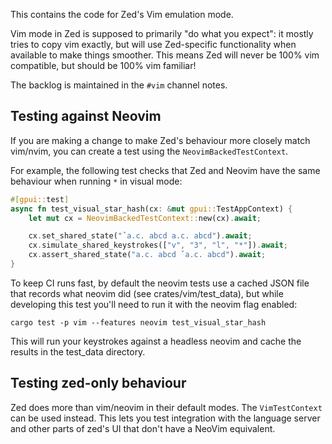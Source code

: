 This contains the code for Zed's Vim emulation mode.

Vim mode in Zed is supposed to primarily "do what you expect": it mostly tries to copy vim exactly, but will use Zed-specific functionality when available to make things smoother. This means Zed will never be 100% vim compatible, but should be 100% vim familiar!

The backlog is maintained in the `#vim` channel notes.

## Testing against Neovim

If you are making a change to make Zed's behaviour more closely match vim/nvim, you can create a test using the `NeovimBackedTestContext`.

For example, the following test checks that Zed and Neovim have the same behaviour when running `*` in visual mode:

```rust
#[gpui::test]
async fn test_visual_star_hash(cx: &mut gpui::TestAppContext) {
    let mut cx = NeovimBackedTestContext::new(cx).await;

    cx.set_shared_state("ˇa.c. abcd a.c. abcd").await;
    cx.simulate_shared_keystrokes(["v", "3", "l", "*"]).await;
    cx.assert_shared_state("a.c. abcd ˇa.c. abcd").await;
}
```

To keep CI runs fast, by default the neovim tests use a cached JSON file that records what neovim did (see crates/vim/test_data),
but while developing this test you'll need to run it with the neovim flag enabled:

```
cargo test -p vim --features neovim test_visual_star_hash
```

This will run your keystrokes against a headless neovim and cache the results in the test_data directory.


## Testing zed-only behaviour

Zed does more than vim/neovim in their default modes. The `VimTestContext` can be used instead. This lets you test integration with the language server and other parts of zed's UI that don't have a NeoVim equivalent.
